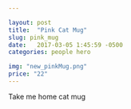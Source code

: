 ```yaml
---

layout: post
title:  "Pink Cat Mug"
slug: pink_mug
date:   2017-03-05 1:45:59 -0500
categories: people hero

img: "new_pinkMug.png"
price: "22"
---
```

Take me home cat mug  
